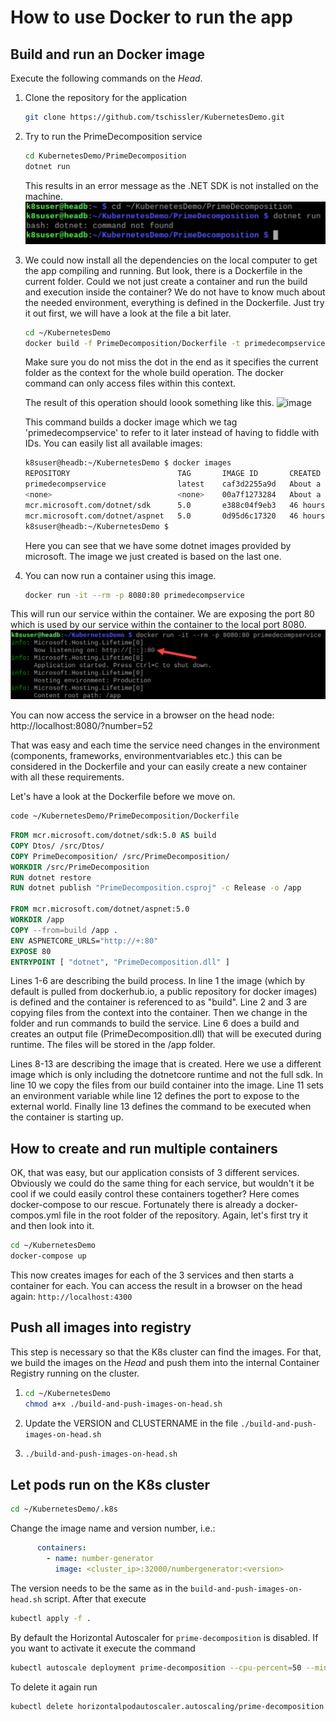 # How to use Docker to run the app

## Build and run an Docker image

Execute the following commands on the _Head_.

1. Clone the repository for the application
    ```bash
    git clone https://github.com/tschissler/KubernetesDemo.git
    ```
1. Try to run the PrimeDecomposition service
    ```bash
    cd KubernetesDemo/PrimeDecomposition
    dotnet run
    ```
    This results in an error message as the .NET SDK is not installed on the machine.
    ![Screenshot1](Screenshot1.png)
1. We could now install all the dependencies on the local computer to get the app compiling and running. But look, there is a Dockerfile in the current folder. Could we not just create a container and run the build and execution inside the container? We do not have to know much about the needed environment, everything is defined in the Dockerfile. Just try it out first, we will have a look at the file a bit later.
    ```bash
    cd ~/KubernetesDemo
    docker build -f PrimeDecomposition/Dockerfile -t primedecompservice .
    ```
    Make sure you do not miss the dot in the end as it specifies the current folder as the context for the whole build operation. 
    The docker command can only access files within this context.
    
    The result of this operation should loook something like this.
    ![image](https://user-images.githubusercontent.com/11467601/115914576-6c971600-a472-11eb-9fd3-83b023593bf8.png)

    This command builds a docker image which we tag 'primedecompservice' to refer to it later instead of having to fiddle with IDs.
    You can easily list all available images:
    ```bash
    k8suser@headb:~/KubernetesDemo $ docker images
    REPOSITORY                        TAG       IMAGE ID       CREATED              SIZE
    primedecompservice                latest    caf3d2255a9d   About a minute ago   174MB
    <none>                            <none>    00a7f1273284   About a minute ago   576MB
    mcr.microsoft.com/dotnet/sdk      5.0       e388c04f9eb3   46 hours ago         569MB
    mcr.microsoft.com/dotnet/aspnet   5.0       0d95d6c17320   46 hours ago         174MB
    k8suser@headb:~/KubernetesDemo $ 
    ```
    Here you can see that we have some dotnet images provided by microsoft. The image we just created is based on the last one.

1. You can now run a container using this image.
    ```bash
    docker run -it --rm -p 8080:80 primedecompservice
    ```

This will run our service within the container. We are exposing the port 80 which is used by our service within the container to the local port 8080.
![Screenshot2](Screenshot2.png)

You can now access the service in a browser on the head node: http://localhost:8080/?number=52

That was easy and each time the service need changes in the environment (components, frameworks, environmentvariables etc.) this can be 
considered in the Dockerfile and your can easily create a new container with all these requirements.

Let's have a look at the Dockerfile before we move on. 

```bash
code ~/KubernetesDemo/PrimeDecomposition/Dockerfile 
```

```dockerfile
FROM mcr.microsoft.com/dotnet/sdk:5.0 AS build
COPY Dtos/ /src/Dtos/
COPY PrimeDecomposition/ /src/PrimeDecomposition/
WORKDIR /src/PrimeDecomposition
RUN dotnet restore
RUN dotnet publish "PrimeDecomposition.csproj" -c Release -o /app

FROM mcr.microsoft.com/dotnet/aspnet:5.0
WORKDIR /app
COPY --from=build /app .
ENV ASPNETCORE_URLS="http://+:80"
EXPOSE 80
ENTRYPOINT [ "dotnet", "PrimeDecomposition.dll" ]
```

Lines 1-6 are describing the build process. In line 1 the image (which by default is pulled from dockerhub.io, 
a public repository for docker images) is defined and the container is referenced to as "build".
Line 2 and 3 are copying files from the context into the container. Then we change in the folder and 
run commands to build the service. Line 6 does a build and creates an output file (PrimeDecomposition.dll) that
will be executed during runtime. The files will be stored in the /app folder.

Lines 8-13 are describing the image that is created. Here we use a different image which is only including the dotnetcore 
runtime and not the full sdk. In line 10 we copy the files from our build container into the image. Line 11 sets an environment 
variable while line 12 defines the port to expose to the external world. Finally line 13 defines the command to be executed 
when the container is starting up.

## How to create and run multiple containers
OK, that was easy, but our application consists of 3 different services. Obviously we could do the same thing for each service, 
but wouldn't it be cool if we could easily control these containers together? Here comes docker-compose to our rescue.
Fortunately there is already a docker-compos.yml file in the root folder of the repository. Again, let's first try it and then look into it.

```bash
cd ~/KubernetesDemo
docker-compose up
```
This now creates images for each of the 3 services and then starts a container for each. You can access the result in a browser on the head again:
`http://localhost:4300`

## Push all images into registry
This step is necessary so that the K8s cluster can find the images. For that, we build the images on the _Head_ and push them into the internal Container Registry running on the cluster.

1.
    ```bash
    cd ~/KubernetesDemo
    chmod a+x ./build-and-push-images-on-head.sh
    ```
1. Update the VERSION and CLUSTERNAME in the file `./build-and-push-images-on-head.sh`
1.
    ```bash
    ./build-and-push-images-on-head.sh
    ```

## Let pods run on the K8s cluster
```bash
cd ~/KubernetesDemo/.k8s
```
Change the image name and version number, i.e.:
```yml
      containers:
        - name: number-generator
          image: <cluster_ip>:32000/numbergenerator:<version>
```
The version needs to be the same as in the `build-and-push-images-on-head.sh` script. After that execute
```bash
kubectl apply -f .
```

By default the Horizontal Autoscaler for `prime-decomposition` is disabled. If you want to activate it execute the command
```bash
kubectl autoscale deployment prime-decomposition --cpu-percent=50 --min=1 --max=12
```
To delete it again run
```bash
kubectl delete horizontalpodautoscaler.autoscaling/prime-decomposition
```

